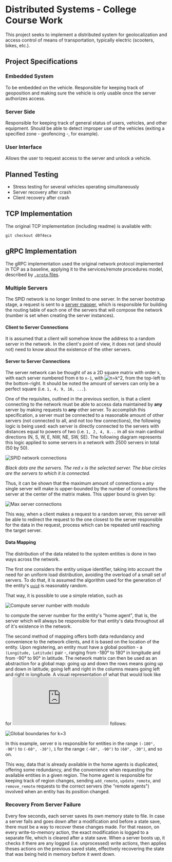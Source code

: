 # Distributed Systems - College Course Work

This project seeks to implement a distributed system for geolocalization and access control of means of transportation, typically electric (scooters, bikes, etc.).

## Project Specifications

### Embedded System
To be embedded on the vehicle. 
Responsible for keeping track of geoposition and making sure the vehicle is only usable once the server authorizes access.

### Server Side
Responsible for keeping track of general status of users, vehicles, and other equipment. 
Should be able to detect improper use of the vehicles (exiting a specified zone - geofencing -, for example).

### User Interface
Allows the user to request access to the server and unlock a vehicle.

## Planned Testing
- Stress testing for several vehicles operating simultaneously
- Server recovery after crash
- Client recovery after crash

## TCP Implementation

The original TCP implementation (including readme) is available with:

```git checkout d0f4eca```

## gRPC Implementation

The gRPC implementation used the original network protocol implemented in TCP as a baseline, applying it to the services/remote procedures model, described by [`.proto` files](src/spidServer/proto_files).

### Multiple Servers

The SPID network is no longer limited to one server. In the server bootstrap stage, a request is sent to a [server mapper](src/spidServer/spid_mapper.py), which is responsible for building the routing table of each one of the servers that will compose the network (number is set when creating the server instances).

#### Client to Server Connections

It is assumed that a client will somehow know the address to a random server in the network. In the client's point of view, it does not (and should not) need to know about the existence of the other servers.

#### Server to Server Connections

The server network can be thought of as a 2D square matrix with order `k`, with each server numbered from `0` to `n-1`, with ![n=k^2](http://latex.codecogs.com/gif.latex?n=k^2), from the top-left to the bottom-right. It should be noted the amount of servers can only be a perfect square (i.e. `1, 4, 9, 16, ...`).

One of the requisites, outlined in the previous section, is that a client connecting to the network must be able to access data maintained by **any** server by making requests to **any** other server. To accomplish this specification, a server must be connected to a reasonable amount of other servers (not connected to all, and not too few connections), the following logic is being used: each server is directly connected to the servers with distances equal to powers of two (i.e. `1, 2, 4, 8...` in all six main cardinal directions (N, S, W, E, NW, NE, SW, SE). The following diagram represents this logic applied to some servers in a network with 2500 servers in total (50 by 50).

![SPID network connections](server_connections_2500.gif)

*Black dots are the servers. The red `x` is the selected server. The blue circles are the servers to which it is connected.*

Thus, it can be shown that the maximum amount of connections `m` any single server will make is upper-bounded by the number of connections the server at the center of the matrix makes. This upper bound is given by:

![Max server connections](http://latex.codecogs.com/gif.latex?m\leq6*\left\lfloor{log_2(n-1)}\right\rfloor)

This way, when a client makes a request to a random server, this server will be able to redirect the request to the one closest to the server responsible for the data in the request, process which can be repeated until reaching the target server.

#### Data Mapping

The distribution of the data related to the system entities is done in two ways across the network. 

The first one considers the entity unique identifier, taking into account the need for an uniform load distribution, avoiding the overload of a small set of servers. To do that, it is assumed the algorithm used for the generation of the entity's [`uuid`](https://en.wikipedia.org/wiki/Universally_unique_identifier) is reasonably random. 

That way, it is possible to use a simple relation, such as 

![Compute server number with modulo](http://latex.codecogs.com/gif.latex?s=uuid\mod{n})

to compute the server number for the entity's "home agent", that is, the server which will always be responsible for that entity's data throughout all of it's existence in the network.

The second method of mapping offers both data redundancy and convenience to the network clients, and it is based on the location of the entity. Upon registering, an entity must have a global position - a `(Longitude, Latitude)` pair -, ranging from -180° to 180° in longitude and from -90° to 90° in latitude. The network matrix can then be used as an abstraction for a global map: going up and down the rows means going up and down in latitude; going left and right in the columns means going left and right in longitude. A visual representation of what that would look like for ![k=3](http://latex.codecogs.com/gif.latex?k=3) follows:

![Global boundaries for k=3](global_boundaries.png)

In this example, server `0` is responsible for entities in the range `(-180°, -90°)` to `(-60°, -30°)`, `1` for the range `(-60°, -90°)` to `(60°, -30°)`, and so on.

This way, data that is already available in the home agents is duplicated, offering some redundancy, and the convenience when requesting the available entities in a given region. The home agent is responsible for keeping track of region changes, sending `add_remote`, `update_remote`, and `remove_remote` requests to the correct servers (the "remote agents") involved when an entity has its position changed.

### Recovery From Server Failure

Every few seconds, each server saves its own memory state to file. In case a server fails and goes down after a modification and before a state save, there must be a way to recover these changes made. For that reason, on every write-to-memory action, the exact modification is logged to a separate file, which is cleared after a state save. When a server boots up, it checks it there are any logged (i.e. unprocessed) write actions, then applies theses actions on the previous saved state, effectively recovering the state that was being held in memory before it went down.
